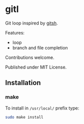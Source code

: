 
gitl
====

Git loop inspired by [gitsh](https://github.com/thoughtbot/gitsh).

Features:

* loop
* branch and file completion

Contributions welcome.

Published under MIT License.

## Installation

### make

To install in `/usr/local/` prefix type:

```bash
sudo make install
```
